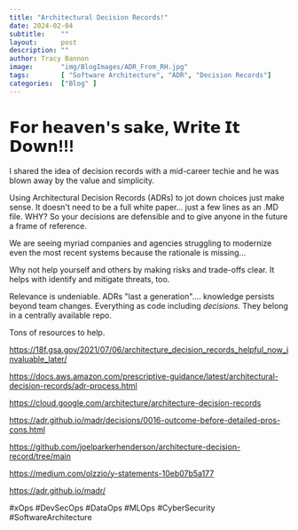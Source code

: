 ```yaml
---
title: "Architectural Decision Records!"
date: 2024-02-04
subtitle:    ""
layout:      post 
description: ""
author: Tracy Bannon
image:       "img/BlogImages/ADR_From_RH.jpg"
tags:        [ "Software Architecture", "ADR", "Decision Records"]
categories:  ["Blog" ]
---
```

# 𝗙𝗼𝗿 𝗵𝗲𝗮𝘃𝗲𝗻'𝘀 𝘀𝗮𝗸𝗲, 𝗪𝗿𝗶𝘁𝗲 𝗜𝘁 𝗗𝗼𝘄𝗻!!! # 

I shared the idea of decision records with a mid-career techie and he was blown away by the value and simplicity.

Using Architectural Decision Records (ADRs) to jot down choices just make sense. It doesn't need to be a full white paper... just a few lines as an .MD file. WHY? So your decisions are defensible and to give anyone in the future a frame of reference.

We are seeing myriad companies and agencies struggling to modernize even the most recent systems because the rationale is missing...

Why not help yourself and others by making risks and trade-offs clear. It helps with identify and mitigate threats, too.

Relevance is undeniable. ADRs "last a generation".... knowledge persists beyond team changes. Everything as code including *decisions*. They belong in a centrally available repo.

Tons of resources to help. 


https://18f.gsa.gov/2021/07/06/architecture_decision_records_helpful_now_invaluable_later/ 

https://docs.aws.amazon.com/prescriptive-guidance/latest/architectural-decision-records/adr-process.html

https://cloud.google.com/architecture/architecture-decision-records

https://adr.github.io/madr/decisions/0016-outcome-before-detailed-pros-cons.html

https://github.com/joelparkerhenderson/architecture-decision-record/tree/main 

https://medium.com/olzzio/y-statements-10eb07b5a177 

https://adr.github.io/madr/



#xOps #DevSecOps #DataOps #MLOps #CyberSecurity #SoftwareArchitecture







